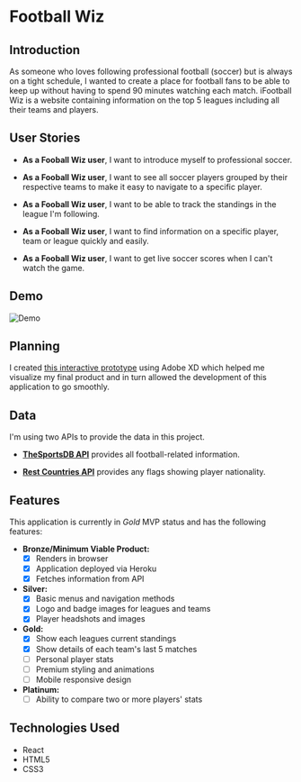 # Football Wiz

## Introduction

As someone who loves following professional football (soccer) but is always on a tight schedule, I wanted to create a place for football fans to be able to keep up without having to spend 90 minutes watching each match. iFootball Wiz is a website containing information on the top 5 leagues including all their teams and players.

## User Stories

- **As a Fooball Wiz user**, I want to introduce myself to professional soccer.

- **As a Fooball Wiz user**, I want to see all soccer players grouped by their respective teams to make it easy to navigate to a specific player.

- **As a Fooball Wiz user**, I want to be able to track the standings in the league I'm following.

- **As a Fooball Wiz user**, I want to find information on a specific player, team or league quickly and easily.

- **As a Fooball Wiz user**, I want to get live soccer scores when I can't watch the game.

## Demo

![Demo](demo.gif)

## Planning

I created [this interactive prototype](https://xd.adobe.com/view/5a23a9b8-eaa4-4c1d-6c93-454e15058916-2c12/?fullscreen) using Adobe XD which helped me visualize my final product and in turn allowed the development of this application to go smoothly.

## Data

I'm using two APIs to provide the data in this project.

- **[TheSportsDB API](https://www.thesportsdb.com/api.php)** provides all football-related information.

- **[Rest Countries API](https://restcountries.eu/)** provides any flags showing player nationality.

## Features

This application is currently in _Gold_ MVP status and has the following features:

- **Bronze/Minimum Viable Product:**
  - [x] Renders in browser
  - [x] Application deployed via Heroku
  - [x] Fetches information from API
- **Silver:**
  - [x] Basic menus and navigation methods
  - [x] Logo and badge images for leagues and teams
  - [x] Player headshots and images
- **Gold:**
  - [x] Show each leagues current standings
  - [x] Show details of each team's last 5 matches
  - [ ] Personal player stats
  - [ ] Premium styling and animations
  - [ ] Mobile responsive design
- **Platinum:**
  - [ ] Ability to compare two or more players' stats

## Technologies Used

- React
- HTML5
- CSS3
